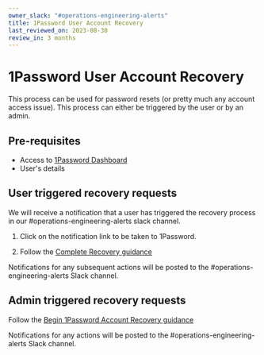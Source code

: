 ```yaml
---
owner_slack: "#operations-engineering-alerts"
title: 1Password User Account Recovery
last_reviewed_on: 2023-08-30
review_in: 3 months
---
```


# 1Password User Account Recovery

This process can be used for password resets (or pretty much any account access issue). This process can either be triggered by the user or by an admin.

## Pre-requisites

- Access to [1Password Dashboard](https://ministryofjustice.1password.eu/home)
- User's details

## User triggered recovery requests

We will receive a notification that a user has triggered the recovery process in our #operations-engineering-alerts slack channel.

1. Click on the notification link to be taken to 1Password.

2. Follow the [Complete Recovery guidance](https://support.1password.com/recovery/#complete-recovery)

Notifications for any subsequent actions will be posted to the #operations-engineering-alerts Slack channel.

## Admin triggered recovery requests

Follow the [Begin 1Password Account Recovery guidance](https://support.1password.com/recovery/)

Notifications for any actions will be posted to the #operations-engineering-alerts Slack channel.
